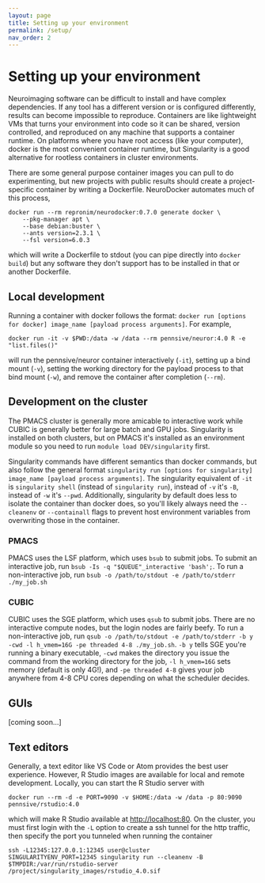 ```yaml
---
layout: page
title: Setting up your environment
permalink: /setup/
nav_order: 2
---
```

# Setting up your environment
Neuroimaging software can be difficult to install and have complex dependencies. If any tool has a different version or is configured differently, results can become impossible to reproduce. Containers are like lightweight VMs that turns your environment into code so it can be shared, version controlled, and reproduced on any machine that supports a container runtime. On platforms where you have root access (like your computer), docker is the most convenient container runtime, but Singularity is a good alternative for rootless containers in cluster environments. 

There are some general purpose container images you can pull to do experimenting, but new projects with public results should create a project-specific container by writing a Dockerfile. NeuroDocker automates much of this process,
```
docker run --rm repronim/neurodocker:0.7.0 generate docker \
    --pkg-manager apt \
    --base debian:buster \
    --ants version=2.3.1 \
    --fsl version=6.0.3
```
which will write a Dockerfile to stdout (you can pipe directly into `docker build`) but any software they don't support has to be installed in that or another Dockerfile.

## Local development
Running a container with docker follows the format: `docker run [options for docker] image_name [payload process arguments]`. For example,
```
docker run -it -v $PWD:/data -w /data --rm pennsive/neuror:4.0 R -e "list.files()"
```
will run the pennsive/neuror container interactively (`-it`), setting up a bind mount (`-v`), setting the working directory for the payload process to that bind mount (`-w`), and remove the container after completion (`--rm`).

## Development on the cluster
The PMACS cluster is generally more amicable to interactive work while CUBIC is generally better for large batch and GPU jobs. Singularity is installed on both clusters, but on PMACS it's installed as an environment module so you need to run `module load DEV/singularity` first.

Singularity commands have different semantics than docker commands, but also follow the general format `singularity run [options for singularity] image_name [payload process arguments]`. The singularity equivalent of `-it` is `singularity shell` (instead of `singularity run`), instead of `-v` it's `-B`, instead of `-w` it's `--pwd`. Additionally, singularity by default does less to isolate the container than docker does, so you'll likely always need the `--cleanenv` or `--containall` flags to prevent host environment variables from overwriting those in the container. 

### PMACS
PMACS uses the LSF platform, which uses `bsub` to submit jobs. To submit an interactive job, run `bsub -Is -q "$QUEUE"_interactive 'bash';`. To run a non-interactive job, run `bsub -o /path/to/stdout -e /path/to/stderr ./my_job.sh`

### CUBIC
CUBIC uses the SGE platform, which uses `qsub` to submit jobs. There are no interactive compute nodes, but the login nodes are fairly beefy. To run a non-interactive job, run `qsub -o /path/to/stdout -e /path/to/stderr -b y -cwd -l h_vmem=16G -pe threaded 4-8 ./my_job.sh`. `-b y` tells SGE you're running a binary executable, `-cwd` makes the directory you issue the command from the working directory for the job, `-l h_vmem=16G` sets memory (default is only 4G!), and `-pe threaded 4-8` gives your job anywhere from 4-8 CPU cores depending on what the scheduler decides.

## GUIs
[coming soon...]

## Text editors
Generally, a text editor like VS Code or Atom provides the best user experience. However, R Studio images are available for local and remote development. Locally, you can start the R Studio server with
```
docker run --rm -d -e PORT=9090 -v $HOME:/data -w /data -p 80:9090 pennsive/rstudio:4.0
```
which will make R Studio available at [http://localhost:80](http://localhost).
On the cluster, you must first login with the `-L` option to create a ssh tunnel for the http traffic, then specify the port you tunneled when running the container
```
ssh -L12345:127.0.0.1:12345 user@cluster
SINGULARITYENV_PORT=12345 singularity run --cleanenv -B $TMPDIR:/var/run/rstudio-server /project/singularity_images/rstudio_4.0.sif
```
